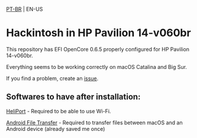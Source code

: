 [PT-BR](README.md) | EN-US
# Hackintosh in HP Pavilion 14-v060br
This repository has EFI OpenCore 0.6.5 properly configured for HP Pavilion 14-v060br.

Everything seems to be working correctly on macOS Catalina and Big Sur.

If you find a problem, create an [issue](https://github.com/1ukidev/14-v060br-hackintosh/issues/new).

## Softwares to have after installation:
[HeliPort](https://github.com/OpenIntelWireless/HeliPort) - Required to be able to use Wi-Fi.

[Android File Transfer](https://www.android.com/filetransfer) - Required to transfer files between macOS and an Android device (already saved me once)
